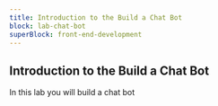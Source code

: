 ```yaml
---
title: Introduction to the Build a Chat Bot
block: lab-chat-bot
superBlock: front-end-development
---
```


## Introduction to the Build a Chat Bot

In this lab you will build a chat bot
